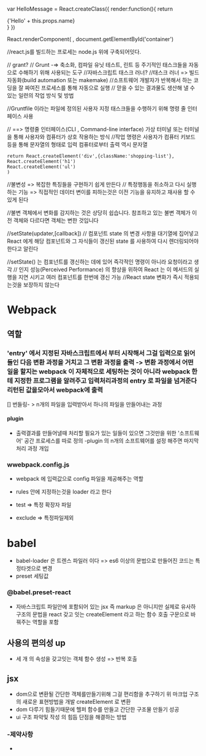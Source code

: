 var HelloMessage = React.createClass({
render:function(){
return <div>{'Hello' + this.props.name}</div>
}
})

React.renderComponent(
<HelloMessage name = "John"/>,
document.getElementById('container')

//react.js를 빌드하는 프로세는 node.js 위에 구축되어잇다.

// grant?
// Grunt -=> 축소화, 컴파일 유닛 테스트, 린트 등 주기적인 태스크들을 자동으로 수해하기 위해 사용되는 도구
//자바스크립트 태스크 러너?
//태스크 러너 => 빌드 자동화(build automation 또는 makemake)
//소프트웨어 개발자가 반복해서 하는 코딩을 잘 짜여진 프로세스를 통해 자동으로 실행
// 맏을 수 있는 결과물도 생산해 낼 수 있는 일련의 작업 방식 및 방법

//Gruntfile 이라는 파일에 정의된 사용자 지정 태스크들을 수행하기 위해 명령 줄 인터페이스 사용

// ==> 명령줄 인터페이스(CLI , Command-line interface) 가상 터미널 또는 터미널을 통해 사용자와 컴퓨터가 상호 작용하는 방식
//작업 명령은 사용자가 컴퓨터 키보드 등을 통해 문자열의 형태로 입력 컴퓨터로부터 출력 역시 문자열

    return React.createElement('div',{className:'shopping-list'},
    React.createElement('h1')
    React.createElement('ul')
    )

//불변성 => 복잡한 특징들을 구현하기 쉽게 만든다
// 특정행동을 취소하고 다시 실행하는 기능 => 직접적인 데이터 변이를 피하는것은 이전 기능을 유지하고 재사용 할 수 있게 된다

//불변 객체에서 변화를 감지하는 것은 상당히 쉽습니다. 참조하고 있는 불변 객체가 이전 객체와 다르다면 객체는 변한 것입니다

//setState(updater,[callback])
// 컴포넌트 state 의 변경 사항을 대기열에 집어넣고 React 에게 해당 컴포넌트와 그 자식들이 갱신된 state 를 사용하여 다시 렌더링되어야 한다고 알린다

//setState() 는 컴포넌트를 갱신하는 데에 있어 즉각적인 명령이 아니라 요청이라고 생각
// 인지 성능(Perceived Performance) 의 향상을 위하여 React 는 이 메서드의 실행을 지연 시키고 여러 컴포넌트를 한번에 갱신 가능
//React state 변화가 즉시 적용되는것을 보장하지 않는다

# Webpack

## 역할

### 'entry' 에서 지정된 자바스크립트에서 부터 시작해서 그걸 입력으로 읽어 들인 다음 변환 과정을 거치고 그 변환 과정을 출력 -> 변환 과정에서 어떤 일을 할지는 webpack 이 자체적으로 세팅하는 것이 아니라 webpack 한테 지정한 프로그램을 알려주고 입력처리과정의 entry 로 파일을 넘겨준다 리턴된 값을모아서 webpack에 출력

[] 번들링- > n개의 파일을 입력받아서 하나의 파일을 만들어내는 과정

#### plugin

- 출력결과를 만들어낼때 처리할 필요가 있는 일들이 있으면 그것만을 위한 '소프트웨어' 공간 프로세스를 따로 정의
  -plugin 의 n개의 소프트웨어를 설정 해주면 마지막 처리 과정 개입

### wwebpack.config.js

- webpack 에 입력값으로 config 파일을 제공해주는 역할

- rules 안에 지정하는것을 loader 라고 한다
- test => 특정 확장자 파일
- exclude => 특정파일제외

# babel
- babel-loader 은 트렌스 파일러 이다 => es6 이상의 문법으로 만들어진 코드는 특정타겟으로 변경
- preset 세팅값 
### @babel.preset-react
- 자바스크립트 파일안에 포함되어 있는 jsx 즉 markup 은 아니지만 실제로 유사하구조의 문법을 react 갖고 잇는  createElement 라고 하는 함수 호출 구문으로 바꿔주는 역할을 포함
## 사용의 편의성 up
- 세 개 의 속성을 갖고잇는 객체 함수 생성 => 반복 호출

## jsx
- dom으로 변환될 간단한 객체를만들기위해 그걸 편리함을 추구하기 위 마크업 구조의 새로운 표현방법을 개발 createElement 로 변환 
- dom 다루기 힘들기때문에 헬퍼 함수를 만들고 간단한 구조물 만들기 성공
- ui 구조 파악및 작성 의 힘듬 단점을 해결하는 방법
### -제약사항
- 
